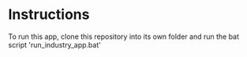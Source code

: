 # Instructions

To run this app, clone this repository into its own folder and run the bat script 'run_industry_app.bat'
